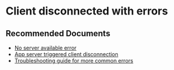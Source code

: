 <properties
	pageTitle="Client disconnected errors"
	description="Client disconnected errors"
	infoBubbleText=""
	service="microsoft.signalrservice"
	resource="signalr"
	authors="sffamily"
	ms.author="zhshang"
	displayOrder="31"
	articleId="signalrservice-error-client-disconnected"
	diagnosticScenario=""
	selfHelpType="resource"
	supportTopicIds="32683986"
	resourceTags=""
	productPesIds="16477"
	cloudEnvironments="public,Mooncake,Fairfax"
	ownershipId="SignalRService_Triage"
/>

# Client disconnected with errors

## **Recommended Documents**

* [No server available error](https://github.com/Azure/azure-signalr/blob/dev/docs/faq.md#no-server-available)
* [App server triggered client disconnection](https://github.com/Azure/azure-signalr/blob/dev/docs/faq.md#server-down)
* [Troubleshooting guide for more common errors](https://github.com/Azure/azure-signalr/blob/dev/docs/tsg.md)
